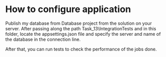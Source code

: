 # How to configure application

Publish my database from Database project from the solution on your server. After passing along the path Task_13\IntegrationTests and in this folder, locate the appsettings.json file and specify the server and name of the database in the connection line.

After that, you can run tests to check the performance of the jobs done.
